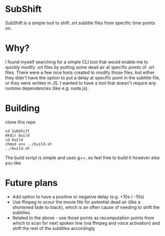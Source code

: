 # SubShift
SubShift is a simple tool to shift .srt subtitle files from specific time points on.

# Why?
I found myself searching for a simple CLI tool that would enable me to quickly modify .srt files by putting some dead air at specific points of .srt files.
There were a few nice tools created to modify those files, but either they didn't have the option to put a delay at specific point in the subtitle file,
or they were written in JS.
I wanted to have a tool that doesn't require any runtime dependencies (like e.g. node.js).

# Building
clone this repo
```
cd SubShift
mkdir build
cd build
chmod u+x ../build.sh
../build.sh
```

The build script is simple and uses g++, so feel free to build it however else you like

# Future plans
* Add option to have a positive or negative delay (e.g. +10s / -10s)
* Use ffmpeg to scour the movie file for potential dead air (like a shortened fade to black), which is an often cause of needing to shift the subtitles.
* Related to the above - use those points as recomputation points from which to scan for next spoken line
(via ffmpeg and voice activation) and shift the rest of the subtitles accordingly
